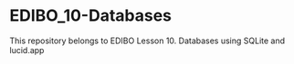 # EDIBO_10-Databases
This repository belongs to EDIBO Lesson 10. Databases using SQLite and lucid.app

